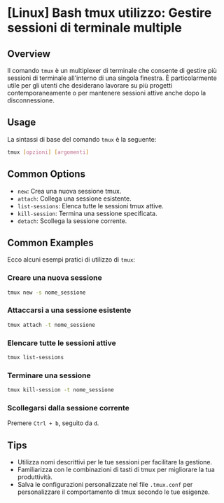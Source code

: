 # [Linux] Bash tmux utilizzo: Gestire sessioni di terminale multiple

## Overview
Il comando `tmux` è un multiplexer di terminale che consente di gestire più sessioni di terminale all'interno di una singola finestra. È particolarmente utile per gli utenti che desiderano lavorare su più progetti contemporaneamente o per mantenere sessioni attive anche dopo la disconnessione.

## Usage
La sintassi di base del comando `tmux` è la seguente:

```bash
tmux [opzioni] [argomenti]
```

## Common Options
- `new`: Crea una nuova sessione tmux.
- `attach`: Collega una sessione esistente.
- `list-sessions`: Elenca tutte le sessioni tmux attive.
- `kill-session`: Termina una sessione specificata.
- `detach`: Scollega la sessione corrente.

## Common Examples
Ecco alcuni esempi pratici di utilizzo di `tmux`:

### Creare una nuova sessione
```bash
tmux new -s nome_sessione
```

### Attaccarsi a una sessione esistente
```bash
tmux attach -t nome_sessione
```

### Elencare tutte le sessioni attive
```bash
tmux list-sessions
```

### Terminare una sessione
```bash
tmux kill-session -t nome_sessione
```

### Scollegarsi dalla sessione corrente
Premere `Ctrl + b`, seguito da `d`.

## Tips
- Utilizza nomi descrittivi per le tue sessioni per facilitare la gestione.
- Familiarizza con le combinazioni di tasti di tmux per migliorare la tua produttività.
- Salva le configurazioni personalizzate nel file `.tmux.conf` per personalizzare il comportamento di tmux secondo le tue esigenze.